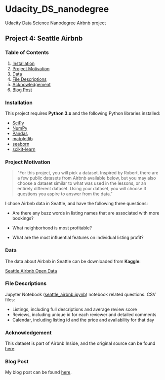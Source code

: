# Udacity_DS_nanodegree
Udacity Data Science Nanodegree Airbnb project
## Project 4: Seattle Airbnb

### Table of Contents

1. [Installation](#Installation)
2. [Project Motivation](#Project-Motivation)
3. [Data](#Data)
4. [File Descriptions](#File-Descriptions)
5. [Acknowledgement](#Acknowledgement)
6. [Blog Post](#Blog-Post)

### Installation

This project requires **Python 3.x** and the following Python libraries installed:

- [SciPy](https://www.scipy.org/)
- [NumPy](http://www.numpy.org/)
- [Pandas](http://pandas.pydata.org/)
- [matplotlib](http://matplotlib.org/)
- [seaborn](https://seaborn.pydata.org/)
- [scikit-learn](http://scikit-learn.org/stable/)

### Project Motivation

> "For this project, you will pick a dataset. Inspired by Robert, there are a few public datasets from Airbnb available below, but you may also choose a dataset similar to what was used in the lessons, or an entirely different dataset. Using your dataset, you will choose 3 questions you aspire to answer from the data."

I chose Airbnb data in Seattle, and have the following three questions:

- Are there any buzz words in listing names that are associated with more bookings?

- What neighborhood is most profitable?

- What are the most influential features on individual listing profit?

### Data

The data about Airbnb in Seattle can be downloaded from **Kaggle**:

[Seattle Airbnb Open Data](https://www.kaggle.com/airbnb/seattle/data)


### File Descriptions

Jupyter Notebook ([seattle_airbnb.ipynb](https://github.com/jessicaibm/Udacity_DS_nanodegree.git)) notebook related questions. 
CSV files:
- Listings, including full descriptions and average review score
- Reviews, including unique id for each reviewer and detailed comments
- Calendar, including listing id and the price and availability for that day

### Acknowledgement

This dataset is part of Airbnb Inside, and the original source can be found [here](http://insideairbnb.com/get-the-data.html).

### Blog Post

My blog post can be found [here](https://medium.com/@jhorvath92/sleepless-in-seattle-airbnb-6064c2869025).

